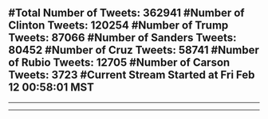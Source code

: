 #Total Number of Tweets: 362941 
#Number of Clinton Tweets: 120254
#Number of Trump Tweets: 87066
#Number of Sanders Tweets: 80452
#Number of Cruz Tweets: 58741
#Number of Rubio Tweets: 12705
#Number of Carson Tweets: 3723
#Current Stream Started at Fri Feb 12 00:58:01 MST
---
---
---
